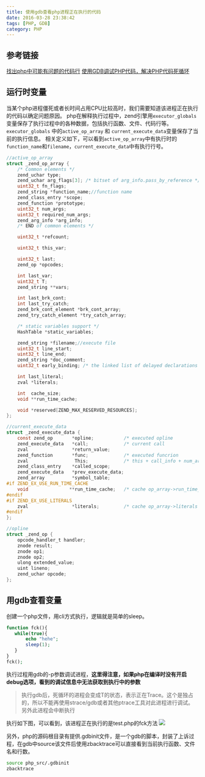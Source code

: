 ```yaml
---
title: 使用gdb查看php进程正在执行的代码 
date: 2016-03-28 23:38:42
tags: [PHP, GDB]
category: PHP
---
```

## 参考链接
[找出php中可能有问题的代码行](http://www.searchtb.com/2014/04/%E5%BD%93cpu%E9%A3%99%E5%8D%87%E6%97%B6%EF%BC%8C%E6%89%BE%E5%87%BAphp%E4%B8%AD%E5%8F%AF%E8%83%BD%E6%9C%89%E9%97%AE%E9%A2%98%E7%9A%84%E4%BB%A3%E7%A0%81%E8%A1%8C.html)
[使用GDB调试PHP代码，解决PHP代码死循环](http://rango.swoole.com/archives/325)
## 运行时变量
当某个php进程僵死或者长时间占用CPU比较高时，我们需要知道该进程正在执行的代码以确定问题原因。
php在解释执行过程中，zend引擎用`executor_globals`变量保存了执行过程中的各种数据，包括执行函数、文件、代码行等。
`executor_globals` 中的`active_op_array` 和 `current_execute_data`变量保存了当前的执行信息。
相关定义如下，可以看到`active_op_array`中有执行时的`function_name`和`filename`，`current_execute_data`中有执行行号。

```c
//active_op_array
struct _zend_op_array {
    /* Common elements */
    zend_uchar type;
    zend_uchar arg_flags[3]; /* bitset of arg_info.pass_by_reference */
    uint32_t fn_flags;
    zend_string *function_name;//function name
    zend_class_entry *scope;
    zend_function *prototype;
    uint32_t num_args;
    uint32_t required_num_args;
    zend_arg_info *arg_info;
    /* END of common elements */

    uint32_t *refcount;

    uint32_t this_var;

    uint32_t last;
    zend_op *opcodes;

    int last_var;
    uint32_t T;
    zend_string **vars;

    int last_brk_cont;
    int last_try_catch;
    zend_brk_cont_element *brk_cont_array;
    zend_try_catch_element *try_catch_array;

    /* static variables support */
    HashTable *static_variables;

    zend_string *filename;//execute file
    uint32_t line_start;
    uint32_t line_end;
    zend_string *doc_comment;
    uint32_t early_binding; /* the linked list of delayed declarations */

    int last_literal;
    zval *literals;

    int  cache_size;
    void **run_time_cache;

    void *reserved[ZEND_MAX_RESERVED_RESOURCES];
};

//current_execute_data
struct _zend_execute_data {
    const zend_op       *opline;           /* executed opline                */
    zend_execute_data   *call;             /* current call                   */
    zval                *return_value;
    zend_function       *func;             /* executed funcrion              */
    zval                 This;             /* this + call_info + num_args    */
    zend_class_entry    *called_scope;
    zend_execute_data   *prev_execute_data;
    zend_array          *symbol_table;
#if ZEND_EX_USE_RUN_TIME_CACHE
    void               **run_time_cache;   /* cache op_array->run_time_cache */
#endif
#if ZEND_EX_USE_LITERALS
    zval                *literals;         /* cache op_array->literals       */
#endif
};

//opline
struct _zend_op {
    opcode_handler_t handler;
    znode result;
    znode op1;
    znode op2;
    ulong extended_value;
    uint lineno;
    zend_uchar opcode;
};

```
## 用gdb查看变量
创建一个php文件，用cli方式执行，逻辑就是简单的sleep。

```php
function fck(){
   while(true){
       echo "hehe";
       sleep(1);
   }
}
fck();
```
执行过程用gdb的-p参数调试进程，**这里得注意，如果php在编译时没有开启debug选项，看到的调试信息中无法获取到执行中的参数**
>执行gdb后，死循环的进程会变成T的状态，表示正在Trace。这个是独占的，所以不能再使用strace/gdb或者其他ptrace工具对此进程进行调试。另外此进程会中断执行

执行如下图，可以看到，该进程正在执行的是test.php的fck方法
![](http://7xrhmq.com1.z0.glb.clouddn.com/2016-03-28-14591791052029.jpg)

另外，php的源码根目录有提供.gdbinit文件，是一个gdb的脚本，封装了上诉过程，在gdb中source该文件后使用zbacktrace可以直接看到当前执行函数、文件名和行数。

```sh
source php_src/.gdbinit
zbacktrace
```



